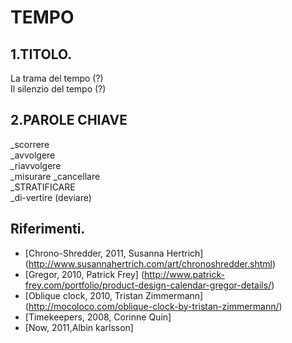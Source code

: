 # TEMPO

## 1.TITOLO.
La trama del tempo (?)  
Il silenzio del tempo (?)  

## 2.PAROLE CHIAVE
_scorrere  
_avvolgere  
_riavvolgere  
_misurare 
_cancellare  
_STRATIFICARE  
_di-vertire (deviare)


## Riferimenti.
- [Chrono-Shredder, 2011, Susanna Hertrich] (http://www.susannahertrich.com/art/chronoshredder.shtml)  
- [Gregor, 2010, Patrick Frey] (http://www.patrick-frey.com/portfolio/product-design-calendar-gregor-details/)  
- [Oblique clock, 2010, Tristan Zimmermann] (http://mocoloco.com/oblique-clock-by-tristan-zimmermann/)  
- [Timekeepers, 2008, Corinne Quin]
- [Now, 2011,Albin karlsson]
